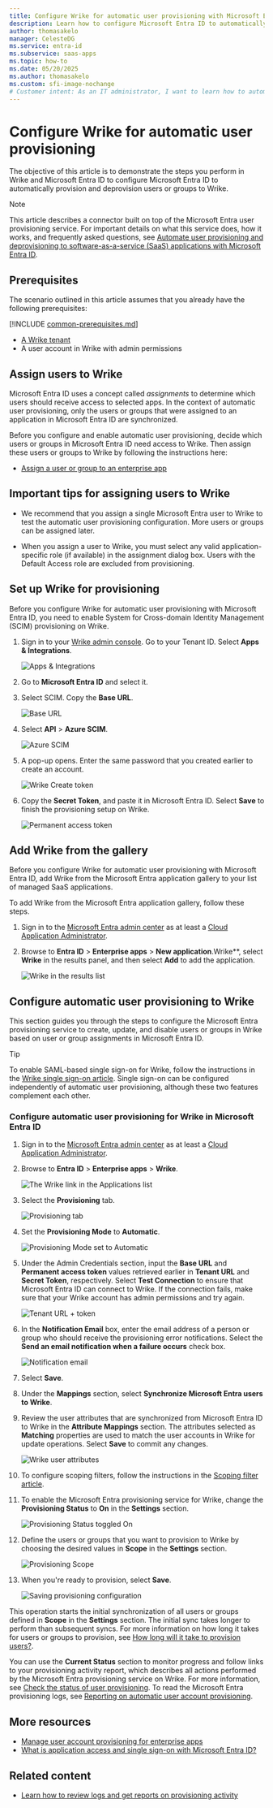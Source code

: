 ```yaml
---
title: Configure Wrike for automatic user provisioning with Microsoft Entra ID
description: Learn how to configure Microsoft Entra ID to automatically provision and deprovision user accounts to Wrike.
author: thomasakelo
manager: CelesteDG
ms.service: entra-id
ms.subservice: saas-apps
ms.topic: how-to
ms.date: 05/20/2025
ms.author: thomasakelo
ms.custom: sfi-image-nochange
# Customer intent: As an IT administrator, I want to learn how to automatically provision and deprovision user accounts from Microsoft Entra ID to Wrike so that I can streamline the user management process and ensure that users have the appropriate access to Wrike.
---
```


# Configure Wrike for automatic user provisioning

The objective of this article is to demonstrate the steps you perform in Wrike and Microsoft Entra ID to configure Microsoft Entra ID to automatically provision and deprovision users or groups to Wrike.

> [!NOTE]
> This article describes a connector built on top of the Microsoft Entra user provisioning service. For important details on what this service does, how it works, and frequently asked questions, see [Automate user provisioning and deprovisioning to software-as-a-service (SaaS) applications with Microsoft Entra ID](~/identity/app-provisioning/user-provisioning.md).
>

## Prerequisites

The scenario outlined in this article assumes that you already have the following prerequisites:

[!INCLUDE [common-prerequisites.md](~/identity/saas-apps/includes/common-prerequisites.md)]
* [A Wrike tenant](https://www.wrike.com/price/)
* A user account in Wrike with admin permissions

## Assign users to Wrike
Microsoft Entra ID uses a concept called *assignments* to determine which users should receive access to selected apps. In the context of automatic user provisioning, only the users or groups that were assigned to an application in Microsoft Entra ID are synchronized.

Before you configure and enable automatic user provisioning, decide which users or groups in Microsoft Entra ID need access to Wrike. Then assign these users or groups to Wrike by following the instructions here:

* [Assign a user or group to an enterprise app](~/identity/enterprise-apps/assign-user-or-group-access-portal.md)

## Important tips for assigning users to Wrike

* We recommend that you assign a single Microsoft Entra user to Wrike to test the automatic user provisioning configuration. More users or groups can be assigned later.

* When you assign a user to Wrike, you must select any valid application-specific role (if available) in the assignment dialog box. Users with the Default Access role are excluded from provisioning.

## Set up Wrike for provisioning

Before you configure Wrike for automatic user provisioning with Microsoft Entra ID, you need to enable System for Cross-domain Identity Management (SCIM) provisioning on Wrike.

1. Sign in to your [Wrike admin console](https://www.Wrike.com/login/). Go to your Tenant ID. Select **Apps & Integrations**.

	![Apps & Integrations](media/Wrike-provisioning-tutorial/admin.png)

2.  Go to **Microsoft Entra ID** and select it.

3.  Select SCIM. Copy the **Base URL**.

	![Base URL](media/Wrike-provisioning-tutorial/Wrike-tenanturl.png)

4. Select **API** > **Azure SCIM**.

	![Azure SCIM](media/Wrike-provisioning-tutorial/Wrike-add-scim.png)

5.  A pop-up opens. Enter the same password that you created earlier to create an account.

	![Wrike Create token](media/Wrike-provisioning-tutorial/password.png)

6. 	Copy the **Secret Token**, and paste it in Microsoft Entra ID. Select **Save** to finish the provisioning setup on Wrike.

	![Permanent access token](media/Wrike-provisioning-tutorial/Wrike-create-token.png)


## Add Wrike from the gallery

Before you configure Wrike for automatic user provisioning with Microsoft Entra ID, add Wrike from the Microsoft Entra application gallery to your list of managed SaaS applications.

To add Wrike from the Microsoft Entra application gallery, follow these steps.

1. Sign in to the [Microsoft Entra admin center](https://entra.microsoft.com) as at least a [Cloud Application Administrator](~/identity/role-based-access-control/permissions-reference.md#cloud-application-administrator).
1. Browse to **Entra ID** > **Enterprise apps** > **New application**.Wrike**, select **Wrike** in the results panel, and then select **Add** to add the application.

	![Wrike in the results list](common/search-new-app.png)


## Configure automatic user provisioning to Wrike 

This section guides you through the steps to configure the Microsoft Entra provisioning service to create, update, and disable users or groups in Wrike based on user or group assignments in Microsoft Entra ID.

> [!TIP]
> To enable SAML-based single sign-on for Wrike, follow the instructions in the [Wrike single sign-on  article](wrike-tutorial.md). Single sign-on can be configured independently of automatic user provisioning, although these two features complement each other.

<a name='configure-automatic-user-provisioning-for-wrike-in-azure-ad'></a>

### Configure automatic user provisioning for Wrike in Microsoft Entra ID

1. Sign in to the [Microsoft Entra admin center](https://entra.microsoft.com) as at least a [Cloud Application Administrator](~/identity/role-based-access-control/permissions-reference.md#cloud-application-administrator).
1. Browse to **Entra ID** > **Enterprise apps** > **Wrike**.

	![The Wrike link in the Applications list](common/all-applications.png)

1. Select the **Provisioning** tab.

	![Provisioning tab](common/provisioning.png)

1. Set the **Provisioning Mode** to **Automatic**.

	![Provisioning Mode set to Automatic](common/provisioning-automatic.png)

1. Under the Admin Credentials section, input the **Base URL** and **Permanent access token** values retrieved earlier in **Tenant URL** and **Secret Token**, respectively. Select **Test Connection** to ensure that Microsoft Entra ID can connect to Wrike. If the connection fails, make sure that your Wrike account has admin permissions and try again.

	![Tenant URL + token](common/provisioning-testconnection-tenanturltoken.png)

1. In the **Notification Email** box, enter the email address of a person or group who should receive the provisioning error notifications. Select the **Send an email notification when a failure occurs** check box.

	![Notification email](common/provisioning-notification-email.png)

1. Select **Save**.

1. Under the **Mappings** section, select **Synchronize Microsoft Entra users to Wrike**.

1. Review the user attributes that are synchronized from Microsoft Entra ID to Wrike in the **Attribute Mappings** section. The attributes selected as **Matching** properties are used to match the user accounts in Wrike for update operations. Select **Save** to commit any changes.

	![Wrike user attributes](media/Wrike-provisioning-tutorial/Wrike-user-attributes.png)

1. To configure scoping filters, follow the instructions in the [Scoping filter  article](~/identity/app-provisioning/define-conditional-rules-for-provisioning-user-accounts.md).

1. To enable the Microsoft Entra provisioning service for Wrike, change the **Provisioning Status** to **On** in the **Settings** section.

	![Provisioning Status toggled On](common/provisioning-toggle-on.png)

1. Define the users or groups that you want to provision to Wrike by choosing the desired values in **Scope** in the **Settings** section.

	![Provisioning Scope](common/provisioning-scope.png)

1. When you're ready to provision, select **Save**.

	![Saving provisioning configuration](common/provisioning-configuration-save.png)

This operation starts the initial synchronization of all users or groups defined in **Scope** in the **Settings** section. The initial sync takes longer to perform than subsequent syncs. For more information on how long it takes for users or groups to provision, see [How long will it take to provision users?](~/identity/app-provisioning/application-provisioning-when-will-provisioning-finish-specific-user.md#how-long-will-it-take-to-provision-users).

You can use the **Current Status** section to monitor progress and follow links to your provisioning activity report, which describes all actions performed by the Microsoft Entra provisioning service on Wrike. For more information, see [Check the status of user provisioning](~/identity/app-provisioning/application-provisioning-when-will-provisioning-finish-specific-user.md). To read the Microsoft Entra provisioning logs, see [Reporting on automatic user account provisioning](~/identity/app-provisioning/check-status-user-account-provisioning.md).

## More resources

* [Manage user account provisioning for enterprise apps](~/identity/app-provisioning/configure-automatic-user-provisioning-portal.md)
* [What is application access and single sign-on with Microsoft Entra ID?](~/identity/enterprise-apps/what-is-single-sign-on.md)

## Related content

* [Learn how to review logs and get reports on provisioning activity](~/identity/app-provisioning/check-status-user-account-provisioning.md)
